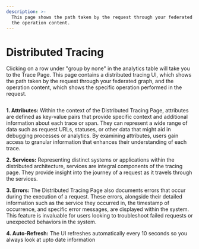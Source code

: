 ```yaml
---
description: >-
  This page shows the path taken by the request through your federated graph and
  the operation content.
---
```


# Distributed Tracing

Clicking on a row under "group by none" in the analytics table will take you to the Trace Page. This page contains a distributed tracing UI, which shows the path taken by the request through your federated graph, and the operation content, which shows the specific operation performed in the request.

<figure><img src="../../.gitbook/assets/spaces%2Ff2zpPO8tcaY6tJoaEebc%2Fuploads%2FGiO4lMl97jdfte9pLa61%2Fimage.png" alt=""><figcaption></figcaption></figure>

**1. Attributes:** Within the context of the Distributed Tracing Page, attributes are defined as key-value pairs that provide specific context and additional information about each trace or span. They can represent a wide range of data such as request URLs, statuses, or other data that might aid in debugging processes or analytics. By examining attributes, users gain access to granular information that enhances their understanding of each trace.

**2. Services:** Representing distinct systems or applications within the distributed architecture, services are integral components of the tracing page. They provide insight into the journey of a request as it travels through the services.

**3. Errors:** The Distributed Tracing Page also documents errors that occur during the execution of a request. These errors, alongside their detailed information such as the service they occurred in, the timestamp of occurrence, and specific error messages, are displayed within the system. This feature is invaluable for users looking to troubleshoot failed requests or unexpected behaviors in the system.

**4. Auto-Refresh:** The UI refreshes automatically every 10 seconds so you always look at upto date information
